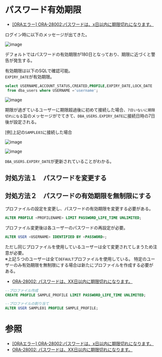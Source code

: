# パスワード有効期限
- [[ORAエラー] ORA-28002:パスワードは、x日以内に期限切れになります。](https://oracle.programmer-reference.com/ora-28002/)

ログイン時に以下のメッセージが出てきた。

![image](https://user-images.githubusercontent.com/85177462/236668083-ae6461ea-b502-418a-ad4d-741fcd4008c3.png)

デフォルトではパスワードの有効期限が180日となっており、期限に近づくと警告が発生する。

有効期限は以下のSQLで確認可能。  
`EXPIRY_DATE`が有効期限。
```sql
select USERNAME,ACCOUNT_STATUS,CREATED,PROFILE,EXPIRY_DATE,LOCK_DATE
 from dba_users where USERNAME ='username';
```
![image](https://user-images.githubusercontent.com/85177462/236668392-c7ba34c4-7faa-47a1-ba1e-ce27f2d40f4a.png)

期限が過ぎているユーザーに期限超過後に初めて接続した場合、`7日いないに期限切れになる`旨のメッセージがでてきて、`DBA_USERS.EXPIRY_DATE`に接続日時の7日後が設定される。

[例]上記の`SAMPLE03`に接続した場合

![image](https://user-images.githubusercontent.com/85177462/236668570-22572c56-5f5e-405a-b5a2-422a15dae22f.png)

![image](https://user-images.githubusercontent.com/85177462/236668602-ce833b0f-b2b2-4a5c-8075-10865e9623f5.png)

`DBA_USERS.EXPIRY_DATE`が更新されていることがわかる。

## 対処方法１　パスワードを変更する
## 対処方法２　パスワードの有効期限を無制限にする
プロファイルの設定を変更し、パスワードの有効期限を変更する必要がある。  

```sql
ALTER PROFILE <PROFILENAME> LIMIT PASSWORD_LIFE_TIME UNLIMITED;
```
プロファイル変更後は各ユーザーのパスワードの再設定が必要。
```sql
ALTER USER <USERNAME> IDENTIFIED BY <PASSWORD>;
```

ただし同じプロファイルを使用しているユーザーは全て変更されてしまうため注意が必要。  
※上記５つのユーザーは全て`DEFAULT`プロファイルを使用している。
特定のユーザーのみ有効期限を無制限にする場合は新たにプロファイルを作成する必要がある。
- [ORA-28002: パスワードは、XX日以内に期限切れになります。](https://oha-yo.com/oracle/ora-28002/)

```sql
--プロファイル作成
CREATE PROFILE SAMPLE_PROFILE LIMIT PASSWORD_LIFE_TIME UNLIMITED;

--プロファイルの割り当て
ALTER USER SAMPLE01 PROFILE SAMPLE_PROFILE;
```

# 参照
- [[ORAエラー] ORA-28002:パスワードは、x日以内に期限切れになります。](https://oracle.programmer-reference.com/ora-28002/)
- [ORA-28002: パスワードは、XX日以内に期限切れになります。](https://oha-yo.com/oracle/ora-28002/)